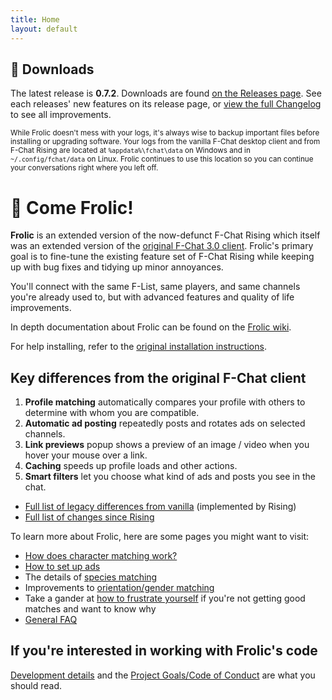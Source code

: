```yaml
---
title: Home
layout: default
---
```

## 💾 Downloads
The latest release is **0.7.2**. Downloads are found [on the Releases page](https://github.com/Frolic-chat/Frolic/releases). See each releases' new features on its release page, or [view the full Changelog](https://frolic-chat.github.io/wiki/development/CHANGELOG.html) to see all improvements.

<small>While Frolic doesn't mess with your logs, it's always wise to backup important files before installing or upgrading software. Your logs from the vanilla F-Chat desktop client and from F-Chat Rising are located at `%appdata%\fchat\data` on Windows and in `~/.config/fchat/data` on Linux. Frolic continues to use this location so you can continue your conversations right where you left off.</small>


# 🌺 Come Frolic!
**Frolic** is an extended version of the now-defunct F-Chat Rising which itself was an extended version of the [original F-Chat 3.0 client](https://wiki.f-list.net/F-Chat_3.0). Frolic's primary goal is to fine-tune the existing feature set of F-Chat Rising while keeping up with bug fixes and tidying up minor annoyances.

You'll connect with the same F-List, same players, and same channels you're already used to, but with advanced features and quality of life improvements.

In depth documentation about Frolic can be found on the [Frolic wiki](https://frolic-chat.github.io/wiki.html).

For help installing, refer to the [original installation instructions](https://wiki.f-list.net/F-Chat_3.0/Installation).

## Key differences from the original F-Chat client

1. **Profile matching** automatically compares your profile with others to determine with whom you are compatible.
1. **Automatic ad posting** repeatedly posts and rotates ads on selected channels.
1. **Link previews** popup shows a preview of an image / video when you hover your mouse over a link.
1. **Caching** speeds up profile loads and other actions.
1. **Smart filters** let you choose what kind of ads and posts you see in the chat.
* [Full list of legacy differences from vanilla](https://frolic-chat.github.io/wiki/features/features-legacy.html) (implemented by Rising)
* [Full list of changes since Rising](https://frolic-chat.github.io/wiki/development/CHANGELOG.html)

To learn more about Frolic, here are some pages you might want to visit:
* [How does character matching work?](https://frolic-chat.github.io/wiki/features/how-to-match.html)
* [How to set up ads](https://frolic-chat.github.io/wiki/features/how-to-ads.html)
* The details of [species matching](https://frolic-chat.github.io/wiki/features/species-matching.html)
* Improvements to [orientation/gender matching](https://frolic-chat.github.io/wiki/features/orientation.html)
* Take a gander at [how to frustrate yourself](https://frolic-chat.github.io/wiki/features/how-to-not-match.html) if you're not getting good matches and want to know why
* [General FAQ](https://frolic-chat.github.io/wiki/FAQ.html)

## If you're interested in working with Frolic's code
[Development details](https://frolic-chat.github.io/wiki/development/development.html) and the [Project Goals/Code of Conduct](https://frolic-chat.github.io/wiki/development/CODE_OF_CONDUCT.html) are what you should read.
